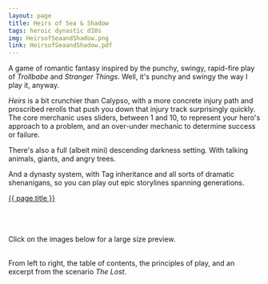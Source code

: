 ```yaml
---
layout: page
title: Heirs of Sea & Shadow
tags: heroic dynastic d10s
img: HeirsofSeaandShadow.png
link: HeirsofSeaandShadow.pdf
---
```


A game of romantic fantasy inspired by the punchy, swingy, rapid-fire play of *Trollbabe* and *Stranger Things*. Well, it's punchy and swingy the way I play it, anyway.

*Heirs* is a bit crunchier than Calypso, with a more concrete injury path and proscribed rerolls that push you down that injury track surprisingly quickly. The core merchanic uses sliders, between 1 and 10, to represent your hero's approach to a problem, and an over-under mechanic to determine success or failure.

There's also a full (albeit mini) descending darkness setting. With talking animals, giants, and angry trees.

And a dynasty system, with Tag inheritance and all sorts of dramatic shenanigans, so you can play out epic storylines spanning generations.

<div class="img_row">
	<a href="{{ site.baseurl }}/pdf/{{ page.link }}"><img class="col three" src="{{ site.baseurl }}/img/{{ page.img}}" alt="" title="{{ page.title }}"/></a>
</div>
<div class="col three caption">
	<a href="{{ site.baseurl }}/pdf/{{ link }}">{{ page.title }}</a>
</div>

<br><br><br>
Click on the images below for a large size preview.

<div class="img_row">
	<a href="{{ site.baseurl }}/img/HeirsofSeaandShadow_toc.png"><img class="col one" src="{{ site.baseurl }}/img/HeirsofSeaandShadow_toc.png" alt="" title="Table of Contents"/></a>
	<a href="{{ site.baseurl }}/img/HeirsofSeaandShadow_s1.png"><img class="col one" src="{{ site.baseurl }}/img/HeirsofSeaandShadow_s1.png" alt="" title="Overview"/></a>
	<a href="{{ site.baseurl }}/img/HeirsofSeaandShadow_x1.png"><img class="col one" src="{{ site.baseurl }}/img/HeirsofSeaandShadow_x1.png" alt="" title="Scenario Excerpt"/></a>
</div>
<div class="col three caption">
	From left to right, the table of contents, the principles of play, and an excerpt from the scenario <i>The Lost</i>.
</div>
